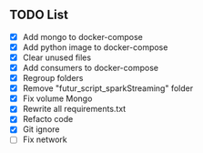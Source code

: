 ## TODO List

- [x] Add mongo to docker-compose
- [x] Add python image to docker-compose
- [x] Clear unused files
- [x] Add consumers to docker-compose
- [x] Regroup folders
- [x] Remove "futur_script_sparkStreaming" folder
- [x] Fix volume Mongo
- [x] Rewrite all requirements.txt
- [x] Refacto code
- [x] Git ignore
- [ ] Fix network
